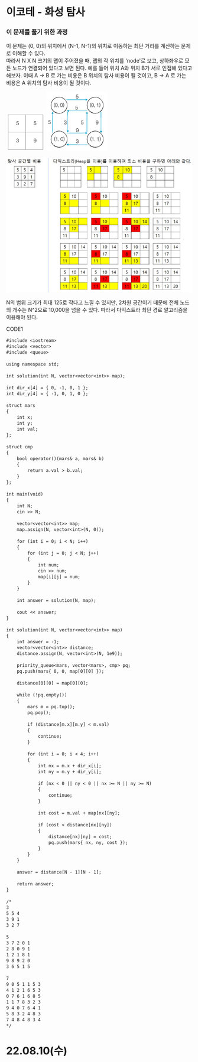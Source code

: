 #  이코테 - 화성 탐사

### 이 문제를 풀기 위한 과정
이 문제는 (0, 0)의 위치에서 (N-1, N-1)의 위치로 이동하는 최단 거리를 계산하는 문제로 이해할 수 있다.  
따라서 N X N 크기의 맵이 주어졌을 때, 맵의 각 위치를 'node'로 보고, 상하좌우로 모든 노드가 연결되어 있다고 보면 된다. 예를 들어 위치 A와 위치 B가 서로 인접해 있다고 해보자. 이때  A -> B 로 가는 비용은 B 위치의 탐사 비용이 될 것이고, B -> A 로 가는 비용은 A 위치의 탐사 비용이 될 것이다.  

![](https://github.com/gkgkfndudals/TIL/blob/master/Algorithm/img/img_20220810_MarsExploration1.PNG)
![](https://github.com/gkgkfndudals/TIL/blob/master/Algorithm/img/img_20220810_MarsExploration2.PNG)  

![](https://github.com/gkgkfndudals/TIL/blob/master/Algorithm/img/img_20220810_MarsExploration3.PNG)    

N의 범위 크기가 최대 125로 작다고 느낄 수 있지만, 2차원 공간이기 때문에 전체 노드의 개수는 N^2으로 10,000을 넘을 수 있다. 따라서 다익스트라 최단 경로 알고리즘을 이용해야 된다.  

CODE1

    #include <iostream>
    #include <vector>
    #include <queue>

    using namespace std;

    int solution(int N, vector<vector<int>> map);

    int dir_x[4] = { 0, -1, 0, 1 };
    int dir_y[4] = { -1, 0, 1, 0 };

    struct mars
    {
        int x;
        int y;
        int val;
    };

    struct cmp
    {
        bool operator()(mars& a, mars& b)
        {
            return a.val > b.val;
        }
    };

    int main(void)
    {
        int N;
        cin >> N;

        vector<vector<int>> map;
        map.assign(N, vector<int>(N, 0));

        for (int i = 0; i < N; i++)
        {
            for (int j = 0; j < N; j++)
            {
                int num;
                cin >> num;
                map[i][j] = num;
            }
        }

        int answer = solution(N, map);

        cout << answer;
    }

    int solution(int N, vector<vector<int>> map)
    {
        int answer = -1;
        vector<vector<int>> distance;
        distance.assign(N, vector<int>(N, 1e9));

        priority_queue<mars, vector<mars>, cmp> pq;
        pq.push(mars{ 0, 0, map[0][0] });

        distance[0][0] = map[0][0];

        while (!pq.empty())
        {
            mars m = pq.top();
            pq.pop();

            if (distance[m.x][m.y] < m.val)
            {
                continue;
            }

            for (int i = 0; i < 4; i++)
            {
                int nx = m.x + dir_x[i];
                int ny = m.y + dir_y[i];

                if (nx < 0 || ny < 0 || nx >= N || ny >= N)
                {
                    continue;
                }

                int cost = m.val + map[nx][ny];

                if (cost < distance[nx][ny])
                {
                    distance[nx][ny] = cost;
                    pq.push(mars{ nx, ny, cost });
                }
            }
        }

        answer = distance[N - 1][N - 1];

        return answer;
    }

    /*
    3
    5 5 4
    3 9 1
    3 2 7

    5
    3 7 2 0 1
    2 8 0 9 1
    1 2 1 8 1
    9 8 9 2 0
    3 6 5 1 5

    7
    9 0 5 1 1 5 3
    4 1 2 1 6 5 3
    0 7 6 1 6 8 5
    1 1 7 8 3 2 3
    9 4 0 7 6 4 1
    5 8 3 2 4 8 3
    7 4 8 4 8 3 4
    */

# 22.08.10(수)
